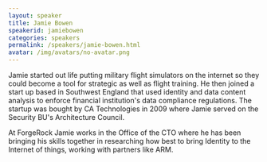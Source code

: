 ```yaml
---
layout: speaker
title: Jamie Bowen
speakerid: jamiebowen
categories: speakers
permalink: /speakers/jamie-bowen.html
avatar: /img/avatars/no-avatar.png
---
```


Jamie started out life putting military flight simulators on the internet so they could become a tool for strategic as well as flight training. He then joined a start up based in Southwest England that used identity and data content analysis to enforce financial institution's data compliance regulations. The startup was bought by CA Technologies in 2009 where Jamie served on the Security BU's Architecture Council.

At ForgeRock Jamie works in the Office of the CTO where he has been bringing his skills together in researching how best to bring Identity to the Internet of things, working with partners like ARM.
